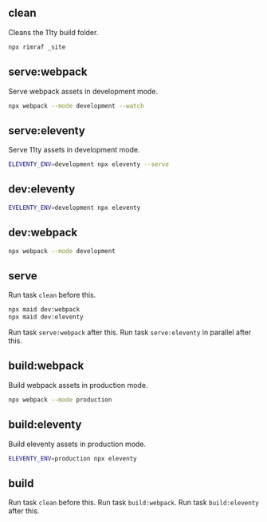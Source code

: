 ## clean

Cleans the 11ty build folder.

```bash
npx rimraf _site
```

## serve:webpack

Serve webpack assets in development mode.

```bash
npx webpack --mode development --watch
```

## serve:eleventy

Serve 11ty assets in development mode.

```bash
ELEVENTY_ENV=development npx eleventy --serve
```

## dev:eleventy

```bash
EVELENTY_ENV=development npx eleventy
```

## dev:webpack

```bash
npx webpack --mode development
```

## serve

Run task `clean` before this.

```bash
npx maid dev:webpack
npx maid dev:eleventy
```

Run task `serve:webpack` after this.
Run task `serve:eleventy` in parallel after this.

## build:webpack

Build webpack assets in production mode.

```bash
npx webpack --mode production
```

## build:eleventy

Build eleventy assets in production mode.

```bash
ELEVENTY_ENV=production npx eleventy
```

## build

Run task `clean` before this.
Run task `build:webpack`.
Run task `build:eleventy` after this.
